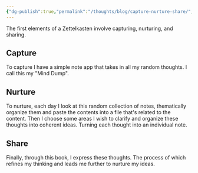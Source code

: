 ```yaml
---
{"dg-publish":true,"permalink":"/thoughts/blog/capture-nurture-share/","title":"Capture, Nuture, Share","tags":["refactored","zettelkasten"],"created":"2025-08-26T19:46:30.125+01:00","updated":"2025-09-02T08:49:50.922+01:00"}
---
```


The first elements of a Zettelkasten involve capturing, nurturing, and sharing.
##  Capture
To capture I have a simple note app that takes in all my random thoughts. I call this my "Mind Dump".
## Nurture
To nurture, each day I look at this random collection of notes, thematically organize them and paste the contents into a file that's related to the content. Then I choose some areas I wish to clarify and organize these thoughts into coherent ideas. Turning each thought into an individual note.
## Share
Finally, through this book, I express these thoughts. The process of which refines my thinking and leads me further to nurture my ideas.
